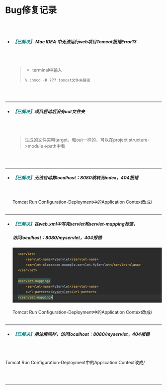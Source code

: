 # Bug修复记录

 <br></br>

+ ##### <font color=teal>【已解决】</font> Mac IDEA 中无法运行web项目Tomcat报错Error13
   
   
   <br></br>
   >- terminal中输入
   >```linux
   >% chmod -R 777 tomcat文件夹路径
   >```
   <br></br>
---

+ ##### <font color=teal>【已解决】</font>项目启动后没有out文件夹
  
    <br></br>
  >生成的文件夹叫target，和out一样的，可以在project structure->module->path中看

  <br></br>
   
---  
+ ##### <font color=teal>【已解决】</font>无法自动靠localhost：8080跳转到index，404报错
    <br></br>
   Tomcat Run Configuration-Deployment中的Application Context改成/
   <br></br>
---
+ ##### <font color=teal>【已解决】</font>在web.xml中写完servlet和servlet-mapping标签，
   ##### 访问localhost：8080/myservlet，404报错
   ![](./../images/web/web03.png)
<br></br>
Tomcat Run Configuration-Deployment中的Application Context改成/
<br></br>
---

+ ##### <font color=teal>【已解决】</font>用注解同样，访问localhost：8080/myservlet，404报错

<br></br>

Tomcat Run Configuration-Deployment中的Application Context改成/

<br></br>

---